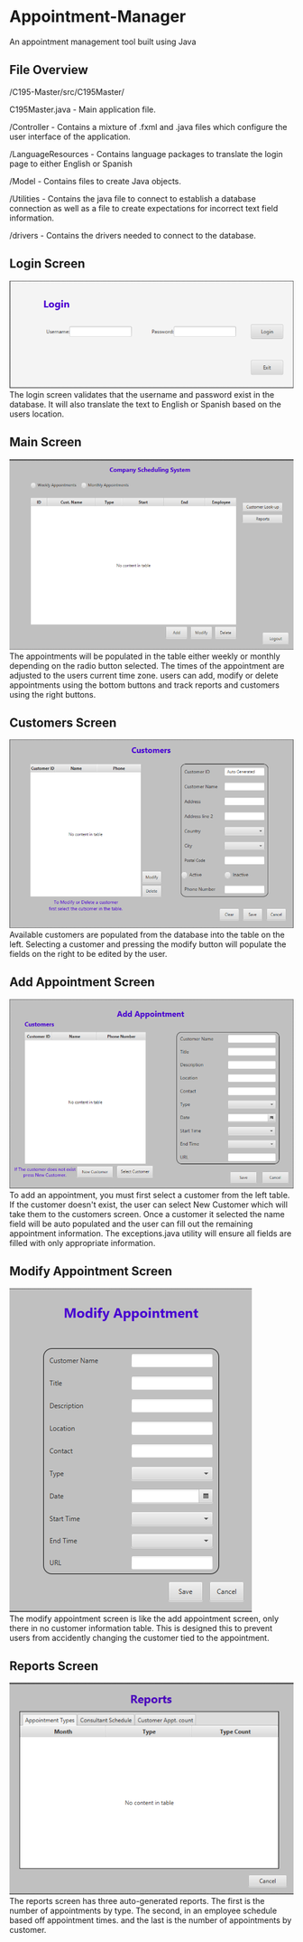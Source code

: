 # Appointment-Manager
An appointment management tool built using Java </br>

## File Overview </br>
/C195-Master/src/C195Master/ </br>

 C195Master.java - Main application file.
 
 /Controller - Contains a mixture of .fxml and .java files which configure the user interface of the application.
 
 /LanguageResources - Contains language packages to translate the login page to either English or Spanish
 
 /Model - Contains files to create Java objects.
 
 /Utilities - Contains the java file to connect to establish a database connection as well as a file to create expectations for incorrect text field information.
 
 /drivers - Contains the drivers needed to connect to the database.
 

## Login Screen </br>
 ![alt text](https://github.com/Aaron-Artz/Appointment-Manager/blob/main/Appointment-Manager-Pictures/LoginScreen.PNG?raw=true)</br>
 The login screen validates that the username and password exist in the database. It will also translate the text to English or Spanish based on the users location.
 
## Main Screen </br>
 ![alt text](https://github.com/Aaron-Artz/Appointment-Manager/blob/main/Appointment-Manager-Pictures/MainScreen.PNG?raw=true)</br>
 The appointments will be populated in the table either weekly or monthly depending on the radio button selected. The times of the appointment are adjusted to the users current time zone. users can add, modify or delete appointments using the bottom buttons and track reports and customers using the right buttons.

## Customers Screen </br>
 ![alt text](https://github.com/Aaron-Artz/Appointment-Manager/blob/main/Appointment-Manager-Pictures/CustomerScreen.PNG?raw=true)</br>
 Available customers are populated from the database into the table on the left. Selecting a customer and pressing the modify button will populate the fields on the right to be edited by the user.

## Add Appointment Screen </br>
 ![alt text](https://github.com/Aaron-Artz/Appointment-Manager/blob/main/Appointment-Manager-Pictures/AddAppointmentScreen.PNG?raw=true)</br>
 To add an appointment, you must first select a customer from the left table. If the customer doesn't exist, the user can select New Customer which will take them to the customers screen. Once a customer it selected the name field will be auto populated and the user can fill out the remaining appointment information. The exceptions.java utility will ensure all fields are filled with only appropriate information.

## Modify Appointment Screen </br>
 ![alt text](https://github.com/Aaron-Artz/Appointment-Manager/blob/main/Appointment-Manager-Pictures/ModifyAppointmentScreen.PNG?raw=true)</br>
The modify appointment screen is like the add appointment screen, only there in no customer information table. This is designed this to prevent users from accidently changing the customer tied to the appointment.

## Reports Screen </br>
 ![alt text](https://github.com/Aaron-Artz/Appointment-Manager/blob/main/Appointment-Manager-Pictures/ReportsScreen.PNG?raw=true)</br>
 The reports screen has three auto-generated reports. The first is the number of appointments by type. The second, in an employee schedule based off appointment times. and the last is the number of appointments by customer.

